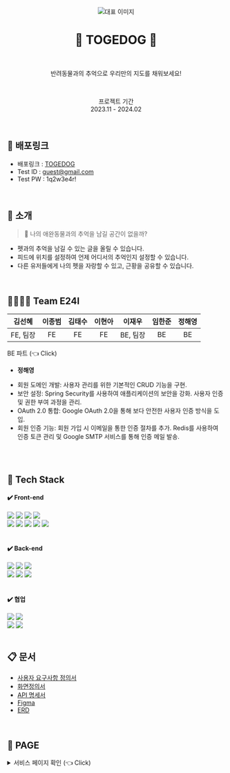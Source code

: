 <div align="center">
  <img alt="대표 이미지" src="https://github.com/JB0129/TOGEDOG/assets/130051470/8e0d70b6-a95f-48ff-9229-8b89b66c91e9" />

<br>
<h1>🐶 TOGEDOG 🐶</h1>
  <br>
<p>반려동물과의 추억으로 우리만의 지도를 채워보세요!</p><br>
  <p>프로젝트 기간<br>2023.11 - 2024.02</p>
</div>

<br>

## 🔗 배포링크
- 배포링크 : [TOGEDOG](http://togedog.kr/)
- Test ID : guest@gmail.com
- Test PW : 1q2w3e4r!

<br>

## 🛫 소개
> 🧐 나의 애완동물과의 추억을 남길 공간이 없을까?

- 펫과의 추억을 남길 수 있는 글을 올릴 수 있습니다.
- 피드에 위치를 설정하여 언제 어디서의 추억인지 설정할 수 있습니다.
- 다른 유저들에게 나의 펫을 자랑할 수 있고, 근황을 공유할 수 있습니다.

<br>

## 👨‍👩‍👧‍👦 Team E24I
| 김선혜 | 이종범 | 김태수 | 이현아 | 이재우 | 임한준 | 정해영 | 
| :---: | :---: | :---: | :---: | :---: | :---: |  :---: | 
| FE, 팀장 | FE | FE | FE | BE, 팀장 | BE | BE |


  <summary>BE 파트 (👈 Click)</summary>

+ **정해영**
- 회원 도메인 개발: 사용자 관리를 위한 기본적인 CRUD 기능을 구현.
- 보안 설정: Spring Security를 사용하여 애플리케이션의 보안을 강화. 사용자 인증 및 권한 부여 과정을 관리.
- OAuth 2.0 통합: Google OAuth 2.0을 통해 보다 안전한 사용자 인증 방식을 도입.
- 회원 인증 기능: 회원 가입 시 이메일을 통한 인증 절차를 추가. Redis를 사용하여 인증 토큰 관리 및 Google SMTP 서비스를 통해 인증 메일 발송.
 
<br>

<br>

## 🔧 Tech Stack

<h4>✔️ Front-end</h4>
<div>
  <img src="https://img.shields.io/badge/html5-E34F26?style=for-the-badge&logo=html5&logoColor=white"> 
  <img src="https://img.shields.io/badge/css-1572B6?style=for-the-badge&logo=css3&logoColor=white"> 
  <img src="https://img.shields.io/badge/javascript-F7DF1E?style=for-the-badge&logo=javascript&logoColor=black"> 
  <img src="https://img.shields.io/badge/react-61DAFB?style=for-the-badge&logo=react&logoColor=black">
  <br>
  <img src="https://img.shields.io/badge/eslint-4B32C3?style=for-the-badge&logo=eslint&logoColor=white">
  <img src="https://img.shields.io/badge/prettier-F7B93E?style=for-the-badge&logo=prettier&logoColor=black">
  <img src="https://img.shields.io/badge/axios-5A29E4?style=for-the-badge&logo=axios&logoColor=white">
  <img src="https://img.shields.io/badge/React Query-FF4154?style=for-the-badge&logo=React Query&logoColor=white">
  <img src="https://img.shields.io/badge/StyledComponents-DB7093?style=for-the-badge&logo=StyledComponents&logoColor=white">
</div>

<br>

<h4> ✔️ Back-end </h4>
<div>
  <img src="https://img.shields.io/badge/java-007396?style=for-the-badge&logo=java&logoColor=white">
  <img src="https://img.shields.io/badge/springboot-6DB33F?style=for-the-badge&logo=springboot&logoColor=white">
  <img src="https://img.shields.io/badge/springsecurity-6DB33F?style=for-the-badge&logo=springsecurity&logoColor=white">
  <br>
  <img src="https://img.shields.io/badge/amazonaws-232F3E?style=for-the-badge&logo=amazonaws&logoColor=white"> 
  <img src="https://img.shields.io/badge/mysql-4479A1?style=for-the-badge&logo=mysql&logoColor=white"> 
  <img src="https://img.shields.io/badge/docker-2496ED?style=for-the-badge&logo=docker&logoColor=white">
</div>

<br>

<h4>✔️ 협업 </h4>
  <div>
    <img src="https://img.shields.io/badge/git-F05032?style=for-the-badge&logo=git&logoColor=white">
    <img src="https://img.shields.io/badge/github-181717?style=for-the-badge&logo=github&logoColor=white">
    <br>
    <img src="https://img.shields.io/badge/figma-F24E1E?style=for-the-badge&logo=figma&logoColor=white">
    <img src="https://img.shields.io/badge/discord-5865F2?style=for-the-badge&logo=discord&logoColor=white">
  </div>
</div>

<br>

## 📋 문서
- [사용자 요구사항 정의서](https://docs.google.com/spreadsheets/d/1nsAUPvQQuYzXSgecFxTp9rqCTH9UdODJ7tgKv6iSnZA/edit#gid=0)
- [화면정의서](https://docs.google.com/spreadsheets/d/1nsAUPvQQuYzXSgecFxTp9rqCTH9UdODJ7tgKv6iSnZA/edit#gid=1007898974)
- [API 명세서](https://docs.google.com/spreadsheets/d/1nsAUPvQQuYzXSgecFxTp9rqCTH9UdODJ7tgKv6iSnZA/edit#gid=597704539)
- [Figma](https://www.figma.com/file/y57CAaTWgc2ookhUDsbYN7/Togedog-2?type=design&node-id=0-1&mode=design)
- [ERD](https://www.erdcloud.com/d/bRjXLQrkzfANorJMq)

<br>

## 📓 PAGE

<details>
   <summary> 서비스 페이지 확인 (👈 Click)</summary>
<br />

|로그인 페이지|회원가입 페이지|
|------|---|
|<img width="400px" alt="스크린샷 2023-09-18 오전 1 39 50" src="https://github.com/JB0129/TOGEDOG/assets/130051470/87bd49ba-1e31-4628-b2bf-3253ebdf7fa9">|<img width="400px" alt="스크린샷 2023-09-14 오후 2 49 40" src="https://github.com/JB0129/TOGEDOG/assets/130051470/c6d12e14-090b-4d3f-ab74-dbc8f865d073">|

|피드 페이지|피드 상세 페이지|
|------|---|
|<img width="400px" alt="스크린샷 2023-09-18 오전 1 40 25" src="https://github.com/JB0129/TOGEDOG/assets/130051470/e849a4aa-bf1a-47a6-a090-b4730e0530b9">|<img width="400px" alt="스크린샷 2023-09-14 오후 2 53 21" src="https://github.com/JB0129/TOGEDOG/assets/130051470/2d8df5f7-493b-46d8-b3a5-58ad503dee40">|

|피드 생성 페이지|펫 지도 페이지|
|------|---|
|<img width="400px" alt="스크린샷 2023-09-14 오후 2 56 37" src="https://github.com/JB0129/TOGEDOG/assets/130051470/35737524-9956-4010-b186-108e9122b9c0">|<img width="400px" alt="스크린샷 2023-09-14 오후 2 56 52" src="https://github.com/JB0129/TOGEDOG/assets/130051470/2448e172-cf32-4044-88a7-549ebc912999">|

|마이 페이지|채팅 페이지|
|------|---|
|<img width="400px" alt="스크린샷 2023-09-15 오전 10 50 06" src="https://github.com/JB0129/TOGEDOG/assets/130051470/d954f2c5-bc62-4b8a-94c0-14589389e809">|<img width="400px" alt="스크린샷 2023-09-14 오후 2 58 13" src="https://github.com/JB0129/TOGEDOG/assets/130051470/4fa1c675-7714-4357-a98a-b736b113722c">|

</details>
